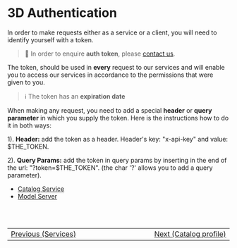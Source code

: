 # 3D Authentication

In order to make requests either as a service or a client, you will need to identify yourself with a token.

> :information_desk_person: In order to enquire **auth token**, please [contact us](/classified/contact_us.md).

The token, should be used in **every** request to our services and will enable you to access our services in accordance to the permissions that were given to you. <br/>

> :information_source: The token has an **expiration date**

When making any request, you need to add a special **header** or **query parameter** in which you supply the token. Here is the instructions how to do it in both ways:


1). **Header:** add the token as a header. Header's key: "x-api-key" and value: $THE_TOKEN.

2). **Query Params:** add the token in query params by inserting in the end of the url: "?token=$THE_TOKEN". (the char '?' allows you to add a query parameter).

- [Catalog Service](/ogc-protocols/ogc-csw-auth.md)
- [Model Server](/getting-started/3d/authentication/model_server_auth)

<br/>
<br/>
<table style=" width: 100%; display: table !important;">
    <tbody>
        <tr>
            <td align="left">
                <a href="#/getting-started/3d/3d_services">Previous (Services)</a>
            </td>
            <td align="right">
                <a href="#/catalog-information/v1_0/3d_profile">Next (Catalog profile)</a>
            </td>
        </tr>
    </tbody>
</table>